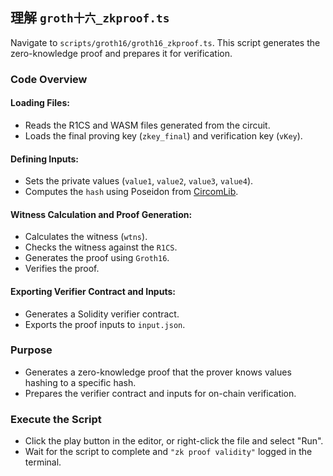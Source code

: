 ## 理解 `groth十六_zkproof.ts`

Navigate to `scripts/groth16/groth16_zkproof.ts`. This script generates the zero-knowledge proof and prepares it for verification.

### Code Overview

#### Loading Files:

- Reads the R1CS and WASM files generated from the circuit.
- Loads the final proving key (`zkey_final`) and verification key (`vKey`).

#### Defining Inputs:

- Sets the private values (`value1`, `value2`, `value3`, `value4`).
- Computes the `hash` using Poseidon from [CircomLib](https://github.com/iden3/circomlib).

#### Witness Calculation and Proof Generation:

- Calculates the witness (`wtns`).
- Checks the witness against the `R1CS`.
- Generates the proof using `Groth16`.
- Verifies the proof.

#### Exporting Verifier Contract and Inputs:

- Generates a Solidity verifier contract.
- Exports the proof inputs to `input.json`.

### Purpose

- Generates a zero-knowledge proof that the prover knows values hashing to a specific hash.
- Prepares the verifier contract and inputs for on-chain verification.

### Execute the Script

- Click the play button in the editor, or right-click the file and select "Run".
- Wait for the script to complete and `"zk proof validity"` logged in the terminal.